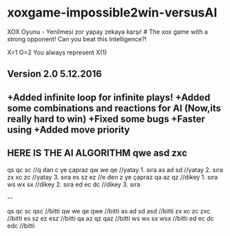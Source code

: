 # xoxgame-impossible2win-versusAI
XOX Oyunu - Yenilmesi zor yapay zekaya karşı! # The xox game with a strong opponent! Can you beat this Intelligence?!

X=1
O=2
You always represent X(1)


Version 2.0
5.12.2016
---------
+Added infinite loop for infinite plays!
+Added some combinations and reactions for AI (Now,its really hard to win)
+Fixed some bugs 
+Faster using
+Added move priority
------

HERE IS THE AI ALGORITHM
qwe asd zxc
---
qs qc sc //q dan c ye çapraz
qw we qe //yatay 1. sıra
as ad sd //yatay 2. sıra
zx xc zc //yatay 3. sıra
es sz ez //e den z ye çapraz
qa az qz //dikey 1. sıra
ws wx sx //dikey 2. sıra
ed ec dc //dikey 3. sıra

--

qs qc sc           qsc //bitti
qw we qe           qwe //bitti 
as ad sd           asd //bitti
zx xc zc           zxc //bitti
es sz ez           esz //bitti
qa az qz 	   qaz //bitti
ws wx sx   	   wsx //bitti
ed ec dc 	   edc //bitti
